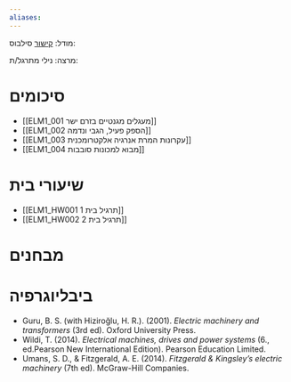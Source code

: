 ```yaml
---
aliases:
---
```



מודל: [קישור](https://moodle24.technion.ac.il/course/view.php?id=2376)
סילבוס:

מרצה: נילי
מתרגל/ת: 

# סיכומים
- [[ELM1_001 מעגלים מגנטיים בזרם ישר]]
- [[ELM1_002 הספק פעיל, הגבי ונדמה]]
- [[ELM1_003 עקרונות המרת אנרגיה אלקטרומכנית]]
- [[ELM1_004 מבוא למכונות סובבות]]

# שיעורי בית
- [[ELM1_HW001 תרגיל בית 1]]
- [[ELM1_HW002 תרגיל בית 2]]
# מבחנים

# ביבליוגרפיה
- Guru, B. S. (with Hiziroğlu, H. R.). (2001). _Electric machinery and transformers_ (3rd ed). Oxford University Press.
- Wildi, T. (2014). _Electrical machines, drives and power systems_ (6., ed.Pearson New International Edition). Pearson Education Limited.
- Umans, S. D., & Fitzgerald, A. E. (2014). _Fitzgerald & Kingsley’s electric machinery_ (7th ed). McGraw-Hill Companies.
